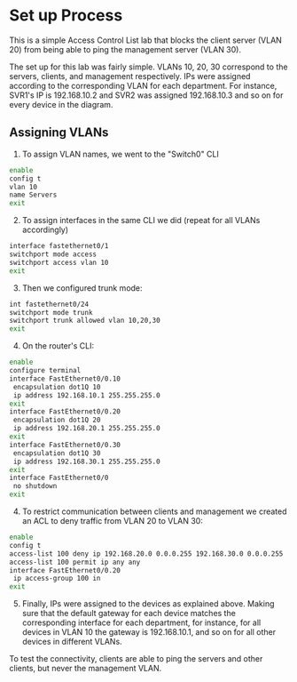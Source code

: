 # Set up Process

This is a simple Access Control List lab that blocks the client server (VLAN 20) from being able to ping the management server (VLAN 30).

The set up for this lab was fairly simple. VLANs 10, 20, 30 correspond to the servers, clients, and management respectively. IPs were assigned according to the corresponding VLAN for each department. For instance, SVR1's IP is 192.168.10.2 and SVR2 was assigned 192.168.10.3 and so on for every device in the diagram. 

## Assigning VLANs

1. To assign VLAN names, we went to the "Switch0" CLI
```bash
enable
config t
vlan 10
name Servers
exit
```
2. To assign interfaces in the same CLI we did (repeat for all VLANs accordingly)
```bash
interface fastethernet0/1
switchport mode access
switchport access vlan 10
exit
```
3. Then we configured trunk mode:
```bash
int fastethernet0/24
switchport mode trunk
switchport trunk allowed vlan 10,20,30
exit
```
4. On the router's CLI:
```bash
enable
configure terminal
interface FastEthernet0/0.10
 encapsulation dot1Q 10
 ip address 192.168.10.1 255.255.255.0
exit
interface FastEthernet0/0.20
 encapsulation dot1Q 20
 ip address 192.168.20.1 255.255.255.0
exit
interface FastEthernet0/0.30
 encapsulation dot1Q 30
 ip address 192.168.30.1 255.255.255.0
exit
interface FastEthernet0/0
 no shutdown
exit
```
4. To restrict communication between clients and management we created an ACL to deny traffic from VLAN 20 to VLAN 30:
```bash
enable
config t
access-list 100 deny ip 192.168.20.0 0.0.0.255 192.168.30.0 0.0.0.255
access-list 100 permit ip any any
interface FastEthernet0/0.20
 ip access-group 100 in
exit
```
5. Finally, IPs were assigned to the devices as explained above. Making sure that the default gateway for each device matches the corresponding interface for each department, for instance, for all devices in VLAN 10 the gateway is 192.168.10.1, and so on for all other devices in different VLANs.

To test the connectivity, clients are able to ping the servers and other clients, but never the management VLAN.
